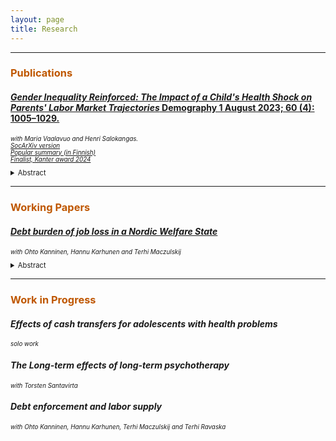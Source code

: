 ```yaml
---
layout: page
title: Research
---
```


<hr>


<h3 style="color:#bf5700;"> Publications </h3>

#### <a href="https://doi.org/10.1215/00703370-10828906"> *Gender Inequality Reinforced: The Impact of a Child's Health Shock on Parents' Labor Market Trajectories* Demography 1 August 2023; 60 (4): 1005–1029. </a> <br/>
 <p style="font-size:70%;"><i> with Maria Vaalavuo and Henri Salokangas.  <br/>
  <a href="https://osf.io/preprints/socarxiv/wx83z">SocArXiv version</a>  <br/>
  <a href="https://www.sylva.fi/lapsen-sairastuminen-syopaan-vahentaa-vanhempien-tuloja-aitien-tulot-ja-tyollisyys-matalampia-jopa-viisi-vuotta-sairastumisesta/" >Popular summary (in Finnish) </a> <br/>
  <a href="https://centers.purdue.edu/cff/initiatives/kanteraward/" >Finalist, Kanter award 2024 </a> </i></p>


<details>
 <summary style="font-size:80%;"> Abstract </summary>
      <p align="justify" style="font-size:80%;"> This article employs a couple-level framework to examine how a child's severe illness affects within-family gender inequality. We study parental labor market responses to a child's cancer diagnosis by exploiting an event-study methodology and rich individual-level administrative data on hospitalizations and labor market variables for the total population in Finland. We find that a child's cancer negatively affects the mother's and the father's labor income. The effect is considerably larger for women, increasing gender inequality beyond the well-documented motherhood penalty. We test three potential moderators explaining the more negative outcomes among mothers: (1) breadwinner status, (2) adherence to traditional gender roles and conservative values, and (3) the child's care needs. We find that mothers who are the main breadwinner experience a smaller reduction in their household income contribution than other mothers. Additionally, working in a gender-typical industry and a child's augmented care needs reinforce mothers' gendered responses. These findings contribute to the literature by providing new insights into gender roles when a child falls ill and demonstrating the effects of child health on gender inequality in two-parent households.
 </p>
  </details>

***


<h3 style="color:#bf5700;"> Working Papers </h3>

#### <a href="https://ossitahvonen.github.io/debt_burden_etla_WP.pdf"> *Debt burden of job loss in a Nordic Welfare State*</a> <br/>
 <p style="font-size:70%;"><i> with Ohto Kanninen, Hannu Karhunen and Terhi Maczulskij  <br/>
  </i></p>


<details>
 <summary style="font-size:80%;"> Abstract </summary>
      <p align="justify" style="font-size:80%;"> The paper investigates the impact of involuntary job loss on severe debt problems in Finland, where up to 50% of income may be subject to wage garnishment for 25 years. We use linked employer-employee data combined with unique administrative records covering debt enforcements from 2007 to 2018. Our event study analysis uncovers a robust and persistent impact of job loss, characterized by plant closures and mass layoffs, on debt-related challenges. Specifically, displaced workers have a 5% higher likelihood of enforced debts in the year of displacement compared to the control group. This effect increases, peaking at 16% four years post-displacement and maintaining a substantial level of roughly 10% nine years afterwards. Effects are particularly large for unpaid taxes, penal orders and fines, while job loss demonstrates only a modest impact on unpaid social or healthcare payments and alimonies. Moreover, these effects are more profound among males, less educated,,and individuals already burdened with excessive debt, such as mortgages, prior to displacement.
 </p>
  </details>


***
<h3 style="color:#bf5700;"> Work in Progress </h3>

#### *Effects of cash transfers for adolescents with health problems* <br/>
<p style="font-size:70%;"><i> solo work </i></p>

#### *The Long-term effects of long-term psychotherapy* <br/>
<p style="font-size:70%;"><i> with Torsten Santavirta </i></p>

#### *Debt enforcement and labor supply* <br/>
<p style="font-size:70%;"><i> with Ohto Kanninen, Hannu Karhunen, Terhi Maczulskij and Terhi Ravaska </i></p>
